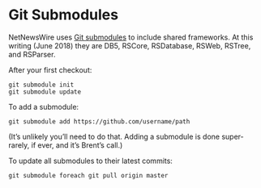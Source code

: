 # Git Submodules

NetNewsWire uses [Git submodules](https://git-scm.com/book/en/v2/Git-Tools-Submodules) to include shared frameworks. At this writing (June 2018) they are DB5, RSCore, RSDatabase, RSWeb, RSTree, and RSParser.

After your first checkout:

	git submodule init
	git submodule update

To add a submodule:

	git submodule add https://github.com/username/path

(It’s unlikely you’ll need to do that. Adding a submodule is done super-rarely, if ever, and it’s Brent’s call.)

To update all submodules to their latest commits:

	git submodule foreach git pull origin master

